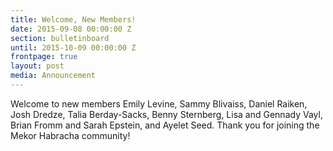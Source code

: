 ```yaml
---
title: Welcome, New Members!
date: 2015-09-08 00:00:00 Z
section: bulletinboard
until: 2015-10-09 00:00:00 Z
frontpage: true
layout: post
media: Announcement
---
```

 
Welcome to new members Emily Levine, Sammy Blivaiss, Daniel Raiken, Josh Dredze, Talia Berday-Sacks, Benny Sternberg, Lisa and Gennady Vayl, Brian Fromm and Sarah Epstein, and Ayelet Seed. Thank you for joining the Mekor Habracha community!